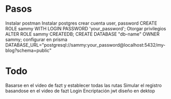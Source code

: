 # Pasos

Instalar postman
Instalar postgres
crear cuenta user, password
CREATE ROLE sammy WITH LOGIN PASSWORD 'your_password';
Otorgar privilegios
ALTER ROLE sammy CREATEDB;
CREATE DATABASE "db-name" OWNER sammy;
configurar en prisma
DATABASE_URL="postgresql://sammy:your_password@localhost:5432/my-blog?schema=public"

# Todo

Basarse en el video de fazt y establecer todas las rutas
Simular el registro basandose en el video de fazt
Login
Encriptación
jwt
diseño en dektop
